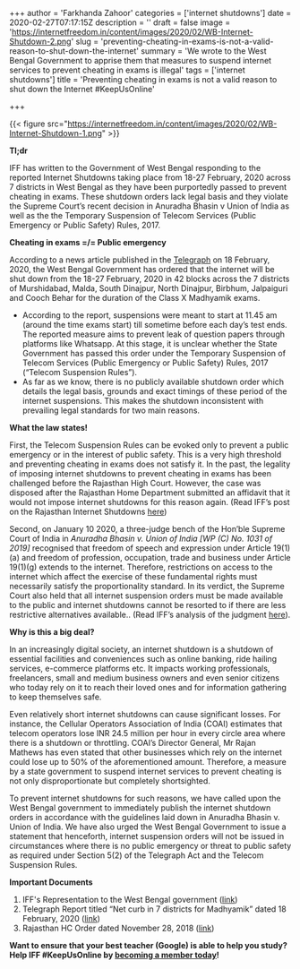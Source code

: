 +++
author = 'Farkhanda Zahoor'
categories = ['internet shutdowns']
date = 2020-02-27T07:17:15Z
description = ''
draft = false
image = 'https://internetfreedom.in/content/images/2020/02/WB-Internet-Shutdown-2.png'
slug = 'preventing-cheating-in-exams-is-not-a-valid-reason-to-shut-down-the-internet'
summary = 'We wrote to the West Bengal Government to apprise them that measures to suspend internet services to prevent cheating in exams is illegal'
tags = ['internet shutdowns']
title = 'Preventing cheating in exams is not a valid reason to shut down the Internet #KeepUsOnline'

+++


{{< figure src="https://internetfreedom.in/content/images/2020/02/WB-Internet-Shutdown-1.png" >}}

**Tl;dr**

IFF has written to the Government of West Bengal responding to the reported Internet Shutdowns taking place from 18-27 February, 2020 across 7 districts in West Bengal as they have been purportedly passed to prevent cheating in exams. These shutdown orders lack legal basis and they violate the Supreme Court’s recent decision in Anuradha Bhasin v Union of India as well as the the Temporary Suspension of Telecom Services (Public Emergency or Public Safety) Rules, 2017.

**Cheating in exams =/= Public emergency**

According to a news article published in the [Telegraph](https://www.telegraphindia.com/states/west-bengal/net-curb-in-7-districts-for-madhyamik/cid/1746162) on 18 February, 2020, the West Bengal Government has ordered that the internet will be shut down from the 18-27 February, 2020 in 42 blocks across the  7 districts of Murshidabad, Malda, South Dinajpur, North Dinajpur, Birbhum, Jalpaiguri and Cooch Behar  for the duration of the Class X Madhyamik exams.

* According to the report, suspensions were meant to start at 11.45 am (around the time exams start) till sometime before each day’s test ends. The reported measure aims to prevent leak of question papers through platforms like Whatsapp. At this stage, it is unclear whether the State Government has passed this order under the Temporary Suspension of Telecom Services (Public Emergency or Public Safety) Rules, 2017 (“Telecom Suspension Rules”).
* As far as we know, there is no publicly available shutdown order which details the legal basis, grounds and exact timings of these period of the internet suspensions. This makes the shutdown inconsistent with prevailing legal standards for two main reasons.

**What the law states!**

First, the Telecom Suspension Rules can be evoked only to prevent a public emergency or in the interest of public safety. This is a very high threshold and preventing cheating in exams does not satisfy it. In the past, the legality of imposing internet shutdowns to prevent cheating in exams has been challenged before the Rajasthan High Court. However, the case was disposed after the Rajasthan Home Department submitted an affidavit that it would not impose internet shutdowns for this reason again. (Read IFF’s post on the Rajasthan Internet Shutdowns [here](https://internetfreedom.in/rajasthan-internet-shutdown-orders-continue-to-be-passed-by-unauthorized-officials/))

Second, on January 10 2020, a three-judge bench of the Hon’ble Supreme Court of India in _Anuradha Bhasin v. Union of India [WP (C) No. 1031 of 2019]_ recognised that  freedom of speech and expression under Article 19(1)(a) and freedom of profession, occupation, trade and business under Article 19(1)(g) extends to the internet.  Therefore, restrictions on access to the internet which affect the exercise of these fundamental rights must necessarily satisfy the proportionality standard. In its verdict, the Supreme Court also held that all internet suspension orders must be made available to the public and internet shutdowns cannot be resorted to if there are less restrictive alternatives available.. (Read IFF’s analysis of the judgment [here](https://internetfreedom.in/scs-judgement-on-kashmir-communication-is-just-the-beginning/)).

**Why is this a big deal?**

In an increasingly digital society, an internet shutdown is a shutdown of essential facilities and conveniences such as online banking, ride hailing services, e-commerce platforms etc. It impacts working professionals, freelancers, small and medium business owners and even senior citizens who today rely on it to reach their loved ones and for information gathering to keep themselves safe.

Even relatively short internet shutdowns can cause significant losses. For instance, the Cellular Operators Association of India (COAI) estimates that telecom operators lose INR 24.5 million per hour in every circle area where there is a shutdown or throttling. COAI’s Director General, Mr Rajan Mathews has even stated that other businesses which rely on the internet could lose up to 50% of the aforementioned amount. Therefore, a measure by a state government to suspend internet services to prevent cheating is not only disproportionate but completely shortsighted.

To prevent internet shutdowns for such reasons, we have called upon the West Bengal government to immediately publish the internet shutdown orders in accordance with the guidelines laid down in Anuradha Bhasin v. Union of India. We have also urged the West Bengal Government to issue a statement that henceforth, internet suspension orders will not be issued in circumstances where there is no public emergency or threat to public safety as required under  Section 5(2) of the Telegraph Act and the Telecom Suspension Rules.

**Important Documents**

1. IFF's Representation to the West Bengal government ([link](https://drive.google.com/file/d/1BLH4Uzx39qyC7uI2yyFSN5Kr1wVh-HN3/view?usp=sharing))
2. Telegraph Report titled “Net curb in 7 districts for Madhyamik” dated 18 February, 2020 ([link](https://www.telegraphindia.com/states/west-bengal/net-curb-in-7-districts-for-madhyamik/cid/1746162))
3. Rajasthan HC Order dated November 28, 2018 ([link](https://hcraj.nic.in/cishcraj-jdp/pdfjs-dist/web/viewer.php?file=https://hcraj.nic.in/cishcraj-jdp/storefiles/createordjud/206800103042018_5.pdf))

**Want to ensure that your best teacher (Google) is able to help you study? Help IFF #KeepUsOnline by [becoming a member today](https://internetfreedom.in/donate/)!**




